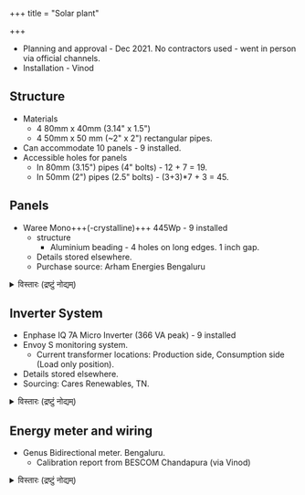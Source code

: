 +++
title = "Solar plant"

+++
- Planning and approval - Dec 2021. No contractors used - went in person via official channels.
- Installation - Vinod

## Structure

- Materials
  - 4 80mm x 40mm (3.14" x 1.5")
  - 4 50mm x 50 mm (~2" x 2") rectangular pipes.
- Can accommodate 10 panels - 9 installed.
- Accessible holes for panels
  - In 80mm (3.15") pipes  (4" bolts) - 12 + 7 = 19.
  - In 50mm (2") pipes  (2.5" bolts) - (3+3)*7 + 3 = 45. 

## Panels
- Waree Mono+++(-crystalline)+++ 445Wp - 9 installed
  - structure
    - Aluminium beading - 4 holes on long edges. 1 inch gap.
  - Details stored elsewhere.
  - Purchase source: Arham Energies Bengaluru

<details><summary>विस्तारः (द्रष्टुं नोद्यम्)</summary>

Panel Serial No.: WS09219001787378, WS09219001787374, WS09219001787522, WS09219001787490, WS09219001787619, WS09219001787624, WS09219001787413, WS09219001787483, WS09219001787482

</details>

## Inverter System
- Enphase IQ 7A Micro Inverter (366 VA peak) - 9 installed
- Envoy S monitoring system.
  - Current transformer locations: Production side, Consumption side (Load only position).
- Details stored elsewhere.
- Sourcing: Cares Renewables, TN.

<details><summary>विस्तारः (द्रष्टुं नोद्यम्)</summary>

- Inverters: 122136005411, 122136005441, 122136006812, 122136006900, 122136007305, 122136007544, 122136011781, 122345025047, 122136011862.
- Site id: 2568741

- Management link [here](https://enlighten.enphaseenergy.com/activations/edit/2568741).
- Warranty and other docs in [external site](https://vishvasa.github.io/notes/power/electricity/inverter/enphase).
  - 10 yrs from 24 Nov 2021 (Cares Renewables Chennai).

- 122136011788 stopped responding around Apr 26 2025. DC connector (inverter end) seemed melted.  Replaced with 122345025047 (IQ7A-72-2-INT 880-00689 25) on May 4.  

</details>


## Energy meter and wiring
- Genus Bidirectional meter. Bengaluru.
  - Calibration report from BESCOM Chandapura (via Vinod)

<details><summary>विस्तारः (द्रष्टुं नोद्यम्)</summary>

Genus Sl no - 919595. Accuracy class 1. Tested and calibrated by BESCOM Chandapura.

AC wiring - Havells 6mm  
DC wiring - Microtek 4mm
Distribution box with warning label - Sara.
</details>
